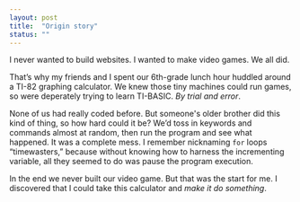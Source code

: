 ```yaml
---
layout: post
title:  "Origin story"
status: ""
---
```


I never wanted to build websites. I wanted to make video games. We all did.

That’s why my friends and I spent our 6th-grade lunch hour huddled around a TI-82 graphing calculator. We knew those tiny machines could run games, so were deperately trying to learn TI-BASIC. *By trial and error*.

None of us had really coded before. But someone's older brother did this kind of thing, so how hard could it be? We’d toss in keywords and commands almost at random, then run the program and see what happened. It was a complete mess. I remember nicknaming `for` loops “timewasters,” because without knowing how to harness the incrementing variable, all they seemed to do was pause the program execution.

In the end we never built our video game. But that was the start for me. I discovered that I could take this calculator and *make it do something*.

<!-- As we learned to fill up the screen with dots, add numbers, and implement the most basic logic imaginable, I remember a distinct feeling -->

